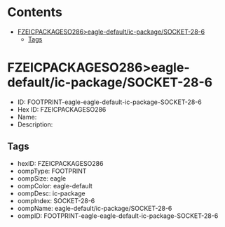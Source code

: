 



Contents
========

* [FZEICPACKAGESO286>eagle-default/ic-package/SOCKET-28-6](#fzeicpackageso286eagle-defaultic-packagesocket-28-6)
	* [Tags](#tags)

# FZEICPACKAGESO286>eagle-default/ic-package/SOCKET-28-6

- ID: FOOTPRINT-eagle-eagle-default-ic-package-SOCKET-28-6
- Hex ID: FZEICPACKAGESO286
- Name: 
- Description: 

## Tags

- hexID: FZEICPACKAGESO286
- oompType: FOOTPRINT
- oompSize: eagle
- oompColor: eagle-default
- oompDesc: ic-package
- oompIndex: SOCKET-28-6
- oompName: eagle-default/ic-package/SOCKET-28-6
- oompID: FOOTPRINT-eagle-eagle-default-ic-package-SOCKET-28-6

